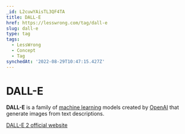 ```yaml
---
_id: L2cuwYAisTL3QF4TA
title: DALL-E
href: https://lesswrong.com/tag/dall-e
slug: dall-e
type: tag
tags:
  - LessWrong
  - Concept
  - Tag
synchedAt: '2022-08-29T10:47:15.427Z'
---
```

# DALL-E

**DALL-E** is a family of [machine learning](machine-learning) models created by [OpenAI](openai) that generate images from text descriptions.

[DALL-E 2 official website](https://openai.com/dall-e-2/)